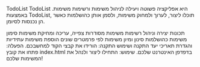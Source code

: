 TodoList
TodoList היא אפליקציה פשוטה ויעילה לניהול משימות ורשימות משימות. באמצעות TodoList, תוכלו ליצור, לערוך ולמחוק משימות, ולסמן אותן כהושלמות כאשר הן נכנסות לסיומן.

תכונות
יצירה וניהול רשימות משימות מסודרות
צפייה, עריכה ומחיקת משימות
סימון משימות כהושלמות
סינון ומיון משימות לפי פרמטרים שונים
הוספת משימות עתידיות והגדרת תאריכי יעד
התקנה ושימוש
התקנה: הורידו את קבצי הקוד למחשבכם.
הפעלה: פתחו את קובץ index.html בדפדפן האינטרנט שלכם.
שימוש: התחילו ליצור ולנהל את המשימות שלכם!
